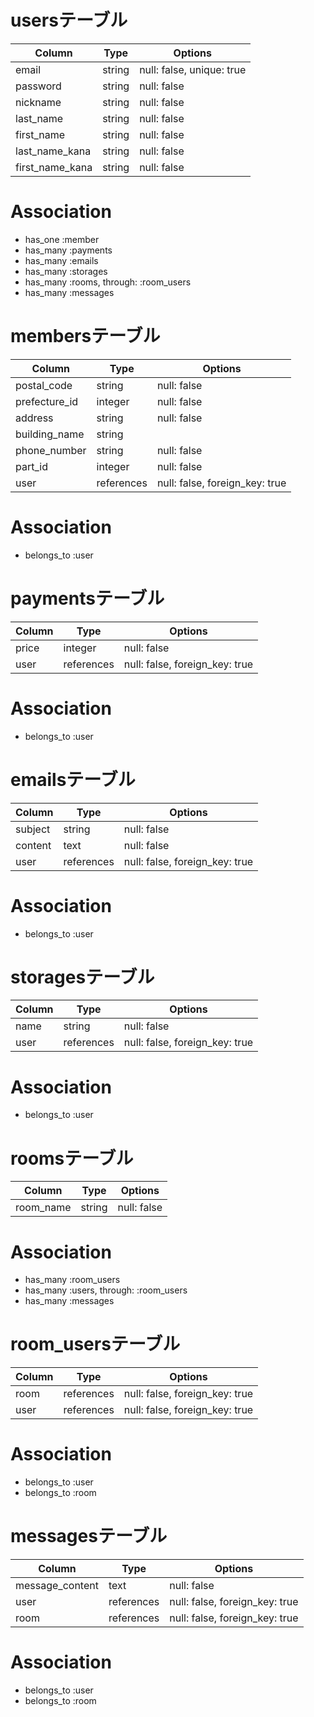 # usersテーブル

| Column          | Type   | Options                   |
| --------------- | ------ | ------------------------- |
| email           | string | null: false, unique: true |
| password        | string | null: false               |
| nickname        | string | null: false               |
| last_name       | string | null: false               |
| first_name      | string | null: false               |
| last_name_kana  | string | null: false               |
| first_name_kana | string | null: false               |

# Association

- has_one  :member
- has_many :payments
- has_many :emails
- has_many :storages
- has_many :rooms, through: :room_users
- has_many :messages

# membersテーブル

| Column        | Type       | Options                        |
| ------------- | ---------- | ------------------------------ |
| postal_code   | string     | null: false                    |
| prefecture_id | integer    | null: false                    |
| address       | string     | null: false                    |
| building_name | string     |                                |
| phone_number  | string     | null: false                    |
| part_id       | integer    | null: false                    |
| user          | references | null: false, foreign_key: true |

# Association

- belongs_to :user

# paymentsテーブル

| Column | Type       | Options                        |
| ------ | ---------- | ------------------------------ |
| price  | integer    | null: false                    |
| user   | references | null: false, foreign_key: true |

# Association

- belongs_to :user

# emailsテーブル

| Column  | Type       | Options                        |
| ------- | ---------- | ------------------------------ |
| subject | string     | null: false                    |
| content | text       | null: false                    |
| user    | references | null: false, foreign_key: true |

# Association

- belongs_to :user

# storagesテーブル

| Column | Type       | Options                        |
| ------ | ---------- | ------------------------------ |
| name   | string     | null: false                    |
| user   | references | null: false, foreign_key: true |

# Association

- belongs_to :user

# roomsテーブル

| Column    | Type   | Options     |
| --------- | ------ | ----------- |
| room_name | string | null: false | 

# Association

- has_many :room_users
- has_many :users, through: :room_users
- has_many :messages

# room_usersテーブル

| Column | Type       | Options                        |
| ------ | ---------- | ------------------------------ |
| room   | references | null: false, foreign_key: true |
| user   | references | null: false, foreign_key: true |

# Association

- belongs_to :user
- belongs_to :room

# messagesテーブル

| Column          | Type       | Options                        |
| --------------- | ---------- | ------------------------------ |
| message_content | text       | null: false                    |
| user            | references | null: false, foreign_key: true |
| room            | references | null: false, foreign_key: true |

# Association

- belongs_to :user
- belongs_to :room